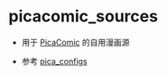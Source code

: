 # picacomic_sources

- 用于 [PicaComic](https://github.com/Pacalini/PicaComic) 的自用漫画源

- 参考 [pica_configs](https://github.com/wgh136/pica_configs)